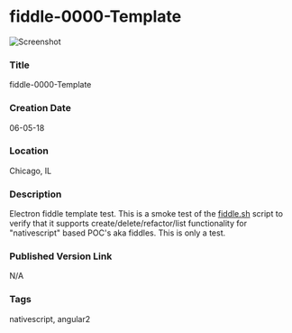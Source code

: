 fiddle-0000-Template
======

![Screenshot](screenshot.png)


### Title

fiddle-0000-Template


### Creation Date

06-05-18


### Location

Chicago, IL


### Description

Electron fiddle template test.  This is a smoke test of the [fiddle.sh](../../scripts/fiddle.sh) script to verify that
it supports create/delete/refactor/list functionality for "nativescript" based POC's aka fiddles. This is only a test.


### Published Version Link

N/A


### Tags

nativescript, angular2
